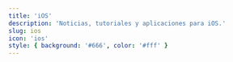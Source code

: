 ```yaml
---
title: 'iOS'
description: 'Noticias, tutoriales y aplicaciones para iOS.'
slug: ios
icon: 'ios'
style: { background: '#666', color: '#fff' }
---
```

